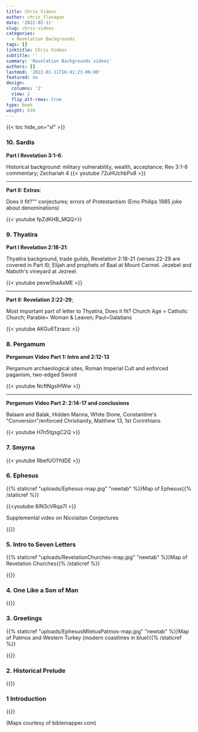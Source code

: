 ```yaml
---
title: Chris Videos
author: chris_flanagan
date: '2022-02-11'
slug: chris-videos
categories:
  - Revelation Backgrounds
tags: []
linktitle: Chris Videos
subtitle: ''
summary: 'Revelation Backgrounds videos'
authors: []
lastmod: '2022-01-11T16:41:23-06:00'
featured: no
design:
  columns: '2'
  view: 2
  flip_alt-rows: true
type: book
weight: 610
---
```

{{< toc hide_on="xl" >}}

<script type="text/javascript">
  window.ESV_CROSSREF_OPTIONS = {
    body_background_color: 'D7E5F0',
    header_font_size: 10,
    body_font_size: 14,
    footer_font_size: 8,
    header_font_family: 'Arial',
    body_font_family: 'Times'
  };
</script>
<script src="https://static.esvmedia.org/crossref/crossref.min.js" type="text/javascript"></script> 

### 10. Sardis

**Part I Revelation 3:1-6**: 

Historical background: military vulnerability, wealth, acceptance; Rev 3:1-6 commentary; Zechariah 4
{{< youtube 72uHUchbPu8  >}}

-----

**Part II: Extras**:

Does it fit?"" conjectures; errors of Protestantism (Emo Philips 1985 joke about denominations)

{{< youtube fpZdKHB_MQQ>}}

### 9. Thyatira

**Part I Revelation 2:18-21**: 

Thyatira background, trade guilds,  Revelation 2:18-21 (verses 22-29 are covered in Part II); Elijah and prophets of Baal at Mount Carmel.  Jezebel and Naboth's vineyard at Jezreel.

{{< youtube pevw5haAxME >}}

-----

**Part II: Revelation 2:22-29**; 

Most important part of letter to Thyatira, Does it fit?  Church Age = Catholic Church; Parable= Woman & Leaven; Paul=Galatians

{{< youtube AKGu6Tzraoc >}}



### 8. Pergamum

**Pergamum Video Part 1: Intro and 2:12-13**

Pergamum archaeological sites, Roman Imperial Cult and enforced paganism, two-edged Sword

{{< youtube NcftNgsIHWw >}}

---

**Pergamum Video Part 2: 2:14-17 and conclusions**

Balaam and Balak, Hidden Manna, White Stone, Constantine's "Conversion"/enforced Christianity, Matthew 13, 1st Corinthians

{{< youtube H7n5tgsgC2Q >}}



### 7. Smyrna

{{< youtube  RbefUO1YdDE >}}

### 6. Ephesus

{{% staticref "uploads/Ephesus-map.jpg" "newtab" %}}Map of Ephesus{{% /staticref %}}


{{<youtube 8IN3cVRqa7I >}}

Supplemental video on Nicolaitan Conjectures

{{<youtube OMVfJ23kxWc >}}


### 5. Intro to Seven Letters

{{% staticref "uploads/RevelationChurches-map.jpg" "newtab" %}}Map of Revelation Churches{{% /staticref %}}


{{<youtube gL3rJWSmlkU  >}}

### 4. One Like a Son of Man


{{<youtube VrImdKWK4dU >}}



### 3. Greetings

{{% staticref "uploads/EphesusMiletusPatmos-map.jpg" "newtab" %}}Map of Patmos and Western Turkey (modern coastlines in blue){{% /staticref %}}


{{<youtube HDLBhn4p3mQ >}}



### 2. Historical Prelude

{{<youtube b5iQBoBvy_0 >}}


### 1 Introduction

{{<youtube SfuWhCybaYU >}}


(Maps courtesy of biblemapper.com)